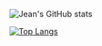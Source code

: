 <!--  👋 Hi, I’m Jeen @jx13xx
- 👀 I’m interested in ...
- 🌱 I’m currently learning ...
- 💞️ I’m looking to collaborate on ...
- 📫 How to reach me ... 


jx13xx/jx13xx is a ✨ special ✨ repository because its `README.md` (this file) appears on your GitHub profile.
You can click the Preview link to take a look at your changes. -->


<!-- [![Jean's GitHub stats](https://github-readme-stats.vercel.app/api?username=jx13xx](https://github.com/jx13xx/github-readme-stats) -->

![Jean's GitHub stats](https://github-readme-stats.vercel.app/api?username=jx13xx&count_private=true)

[![Top Langs](https://github-readme-stats.vercel.app/api/top-langs/?username=ShivaAdigopula&layout=compact)](https://github.com/anuraghazra/github-readme-stats)
<!-- 
[![Top Langs]([https://github-readme-stats.vercel.app/api/top-langs/?username=ShivaAdigopula])(https://github-readme-stats.vercel.app/api/top-langs/?username=ShivaAdigopula)](https://github.com/jx13xx/github-readme-stats) -->

<!-- [![Top Langs](https://github-readme-stats.vercel.app/api/top-langs/?username=ShivaAdigopula&langs_count=8)](https://github.com/anuraghazra/github-readme-stats) -->
